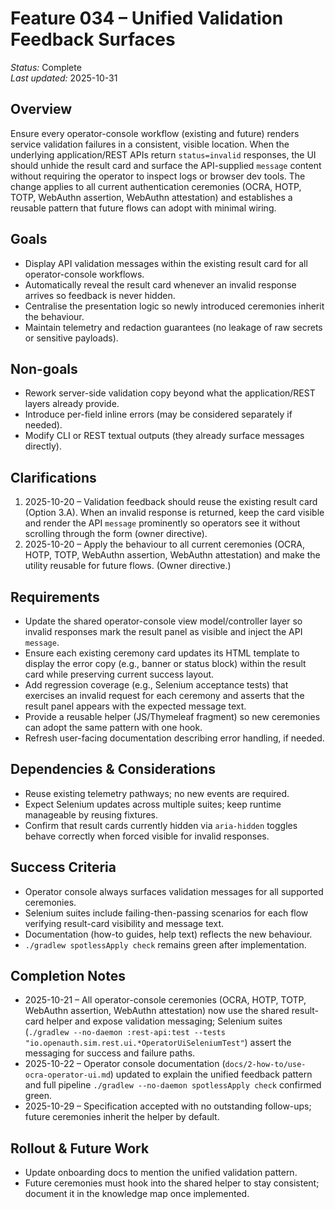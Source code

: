 # Feature 034 – Unified Validation Feedback Surfaces

_Status:_ Complete  
_Last updated:_ 2025-10-31

## Overview
Ensure every operator-console workflow (existing and future) renders service validation failures in a consistent, visible location. When the underlying application/REST APIs return `status=invalid` responses, the UI should unhide the result card and surface the API-supplied `message` content without requiring the operator to inspect logs or browser dev tools. The change applies to all current authentication ceremonies (OCRA, HOTP, TOTP, WebAuthn assertion, WebAuthn attestation) and establishes a reusable pattern that future flows can adopt with minimal wiring.

## Goals
- Display API validation messages within the existing result card for all operator-console workflows.
- Automatically reveal the result card whenever an invalid response arrives so feedback is never hidden.
- Centralise the presentation logic so newly introduced ceremonies inherit the behaviour.
- Maintain telemetry and redaction guarantees (no leakage of raw secrets or sensitive payloads).

## Non-goals
- Rework server-side validation copy beyond what the application/REST layers already provide.
- Introduce per-field inline errors (may be considered separately if needed).
- Modify CLI or REST textual outputs (they already surface messages directly).

## Clarifications
1. 2025-10-20 – Validation feedback should reuse the existing result card (Option 3.A). When an invalid response is returned, keep the card visible and render the API `message` prominently so operators see it without scrolling through the form (owner directive).
2. 2025-10-20 – Apply the behaviour to all current ceremonies (OCRA, HOTP, TOTP, WebAuthn assertion, WebAuthn attestation) and make the utility reusable for future flows. (Owner directive.)

## Requirements
- Update the shared operator-console view model/controller layer so invalid responses mark the result panel as visible and inject the API `message`.
- Ensure each existing ceremony card updates its HTML template to display the error copy (e.g., banner or status block) within the result card while preserving current success layout.
- Add regression coverage (e.g., Selenium acceptance tests) that exercises an invalid request for each ceremony and asserts that the result panel appears with the expected message text.
- Provide a reusable helper (JS/Thymeleaf fragment) so new ceremonies can adopt the same pattern with one hook.
- Refresh user-facing documentation describing error handling, if needed.

## Dependencies & Considerations
- Reuse existing telemetry pathways; no new events are required.
- Expect Selenium updates across multiple suites; keep runtime manageable by reusing fixtures.
- Confirm that result cards currently hidden via `aria-hidden` toggles behave correctly when forced visible for invalid responses.

## Success Criteria
- Operator console always surfaces validation messages for all supported ceremonies.
- Selenium suites include failing-then-passing scenarios for each flow verifying result-card visibility and message text.
- Documentation (how-to guides, help text) reflects the new behaviour.
- `./gradlew spotlessApply check` remains green after implementation.

## Completion Notes
- 2025-10-21 – All operator-console ceremonies (OCRA, HOTP, TOTP, WebAuthn assertion, WebAuthn attestation) now use the shared result-card helper and expose validation messaging; Selenium suites (`./gradlew --no-daemon :rest-api:test --tests "io.openauth.sim.rest.ui.*OperatorUiSeleniumTest"`) assert the messaging for success and failure paths.
- 2025-10-22 – Operator console documentation (`docs/2-how-to/use-ocra-operator-ui.md`) updated to explain the unified feedback pattern and full pipeline `./gradlew --no-daemon spotlessApply check` confirmed green.
- 2025-10-29 – Specification accepted with no outstanding follow-ups; future ceremonies inherit the helper by default.

## Rollout & Future Work
- Update onboarding docs to mention the unified validation pattern.
- Future ceremonies must hook into the shared helper to stay consistent; document it in the knowledge map once implemented.
